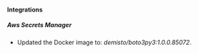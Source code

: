 #### Integrations
##### Aws Secrets Manager
- Updated the Docker image to: *demisto/boto3py3:1.0.0.85072*.
